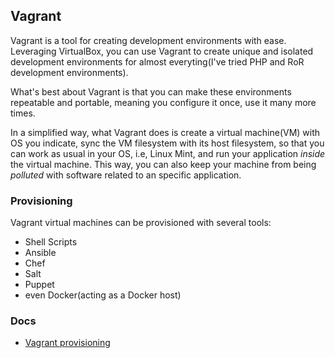 ## Vagrant

Vagrant is a tool for creating development environments with ease. Leveraging VirtualBox, you can use Vagrant to create unique and isolated development environments for almost everyting(I've tried PHP and RoR development environments).

What's best about Vagrant is that you can make these environments repeatable and portable, meaning you configure it once, use it many more times.

In a simplified way, what Vagrant does is create a virtual machine(VM) with OS you indicate, sync the VM filesystem with its host filesystem, so that you can work as usual in your OS, i.e, Linux Mint, and run your application *inside* the virtual machine. This way, you can also keep your machine from being *polluted* with software related to an specific application.

### Provisioning

Vagrant virtual machines can be provisioned with several tools:

- Shell Scripts
- Ansible
- Chef
- Salt
- Puppet
- even Docker(acting as a Docker host)

### Docs

- [Vagrant provisioning](https://www.vagrantup.com/docs/provisioning/shell.html)
